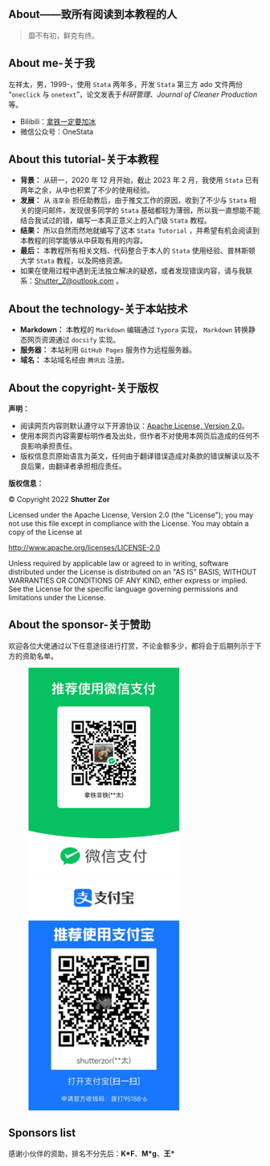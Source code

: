 ## About——致所有阅读到本教程的人

> 靡不有初，鲜克有终。

## About me-关于我

左祥太，男，1999-，使用 `Stata` 两年多，开发 `Stata` 第三方 ado 文件两份 “`oneclick` 与 `onetext`”，论文发表于*科研管理*、*Journal of Cleaner Production* 等。

- Bilibili：[拿铁一定要加冰](https://space.bilibili.com/40545247)
- 微信公众号：OneStata

## About this tutorial-关于本教程

- **背景：** 从研一，2020 年 12 月开始，截止 2023 年 2 月，我使用 `Stata` 已有两年之余，从中也积累了不少的使用经验。
- **发展：** 从 `连享会` 担任助教后，由于推文工作的原因，收到了不少与 `Stata` 相关的提问邮件，发现很多同学的 `Stata` 基础都较为薄弱，所以我一直想能不能结合我试过的错，编写一本真正意义上的入门级 `Stata` 教程。
- **结果：** 所以自然而然地就编写了这本 `Stata Tutorial` ，并希望有机会阅读到本教程的同学能够从中获取有用的内容。
- **最后：** 本教程所有相关文档、代码整合于本人的 `Stata` 使用经验、普林斯顿大学  `Stata` 教程，以及网络资源。
- 如果在使用过程中遇到无法独立解决的疑惑，或者发现错误内容，请与我联系：Shutter_Z@outlook.com 。

## About the technology-关于本站技术

- **Markdown：** 本教程的 `Markdown` 编辑通过 `Typora` 实现， `Markdown` 转换静态网页资源通过 `docsify` 实现。
- **服务器：** 本站利用 `GitHub Pages` 服务作为远程服务器。
- **域名：** 本站域名经由 `腾讯云` 注册。

## About the copyright-关于版权

**声明：**

- 阅读网页内容则默认遵守以下开源协议：[Apache License, Version 2.0](LICENSE.md)。
- 使用本网页内容需要标明作者及出处，但作者不对使用本网页后造成的任何不良影响承担责任。
- 版权信息页原始语言为英文，任何由于翻译错误造成对条款的错误解读以及不良后果，由翻译者承担相应责任。

**版权信息：**

© Copyright 2022 **Shutter Zor**

Licensed under the Apache License, Version 2.0 (the "License");
you may not use this file except in compliance with the License.
You may obtain a copy of the License at

http://www.apache.org/licenses/LICENSE-2.0

Unless required by applicable law or agreed to in writing, software
distributed under the License is distributed on an "AS IS" BASIS,
WITHOUT WARRANTIES OR CONDITIONS OF ANY KIND, either express or implied.
See the License for the specific language governing permissions and
limitations under the License.

## About the sponsor-关于赞助

欢迎各位大佬通过以下任意途径进行打赏，不论金额多少，都将会于后期列示于下方的资助名单。

<figure>
    <img src="images/Wechat.jpg" width=300>
    <img src="images/Alipay.jpg" width=300>
</figure>


## Sponsors list

感谢小伙伴的资助，排名不分先后：**K\*F**、**M\*g**、**王\***
